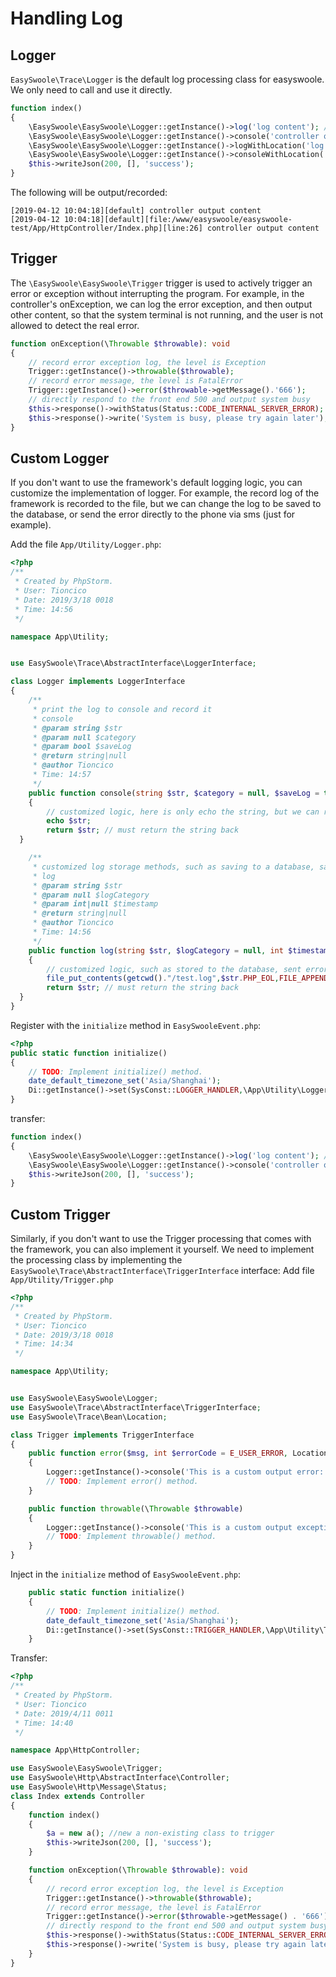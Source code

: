 # Handling Log
## Logger

`EasySwoole\Trace\Logger` is the default log processing class for easyswoole. We only need to call and use it directly.
````php
function index()
{
    \EasySwoole\EasySwoole\Logger::getInstance()->log('log content'); // will write log
    \EasySwoole\EasySwoole\Logger::getInstance()->console('controller output content'); // will record log + output to console
    \EasySwoole\EasySwoole\Logger::getInstance()->logWithLocation('log content+file source'); // will record log + call the file address and file line number of the method
    \EasySwoole\EasySwoole\Logger::getInstance()->consoleWithLocation('Controller output content+file source'); // will record log + output to console + call file address and file line number of this method
    $this->writeJson(200, [], 'success');
}
````
The following will be output/recorded:
````
[2019-04-12 10:04:18][default] controller output content
[2019-04-12 10:04:18][default][file:/www/easyswoole/easyswoole-test/App/HttpController/Index.php][line:26] controller output content
````

## Trigger

The `\EasySwoole\EasySwoole\Trigger` trigger is used to actively trigger an error or exception without interrupting the program.
For example, in the controller's onException, we can log the error exception, and then output other content, so that the system terminal is not running, and the user is not allowed to detect the real error.
````php
function onException(\Throwable $throwable): void
{
    // record error exception log, the level is Exception
    Trigger::getInstance()->throwable($throwable);
    // record error message, the level is FatalError
    Trigger::getInstance()->error($throwable->getMessage().'666');
    // directly respond to the front end 500 and output system busy
    $this->response()->withStatus(Status::CODE_INTERNAL_SERVER_ERROR);
    $this->response()->write('System is busy, please try again later');
}
````

## Custom Logger

If you don't want to use the framework's default logging logic, you can customize the implementation of logger.
For example, the record log of the framework is recorded to the file, but we can change the log to be saved to the database, or send the error directly to the phone via sms (just for example).

Add the file `App/Utility/Logger.php`:
````php
<?php
/**
 * Created by PhpStorm.
 * User: Tioncico
 * Date: 2019/3/18 0018
 * Time: 14:56
 */

namespace App\Utility;


use EasySwoole\Trace\AbstractInterface\LoggerInterface;

class Logger implements LoggerInterface
{
    /**
     * print the log to console and record it
     * console
     * @param string $str
     * @param null $category
     * @param bool $saveLog
     * @return string|null
     * @author Tioncico
     * Time: 14:57
     */
    public function console(string $str, $category = null, $saveLog = true): ?string
    {
        // customized logic, here is only echo the string, but we can refer to the framework itself, then call the log function to record
        echo $str;
        return $str; // must return the string back
  }

    /**
     * customized log storage methods, such as saving to a database, saving to a file, or requesting storage elsewhere
     * log
     * @param string $str
     * @param null $logCategory
     * @param int|null $timestamp
     * @return string|null
     * @author Tioncico
     * Time: 14:56
     */
    public function log(string $str, $logCategory = null, int $timestamp = null): ?string
    {
        // customized logic, such as stored to the database, sent error data to the phone via SMS, etc.
        file_put_contents(getcwd()."/test.log",$str.PHP_EOL,FILE_APPEND);
        return $str; // must return the string back
  }
}
````


Register with the `initialize` method in `EasySwooleEvent.php`:
````php
<?php
public static function initialize()
{
    // TODO: Implement initialize() method.
    date_default_timezone_set('Asia/Shanghai');
    Di::getInstance()->set(SysConst::LOGGER_HANDLER,\App\Utility\Logger::class);
}
````
transfer:
````php
function index()
{
    \EasySwoole\EasySwoole\Logger::getInstance()->log('log content'); // will record log
    \EasySwoole\EasySwoole\Logger::getInstance()->console('controller output content'); // will record logs + output to the console
    $this->writeJson(200, [], 'success');
}
````

## Custom Trigger

Similarly, if you don't want to use the Trigger processing that comes with the framework, you can also implement it yourself.
We need to implement the processing class by implementing the `EasySwoole\Trace\AbstractInterface\TriggerInterface` interface:
Add file `App/Utility/Trigger.php`
````php
<?php
/**
 * Created by PhpStorm.
 * User: Tioncico
 * Date: 2019/3/18 0018
 * Time: 14:34
 */

namespace App\Utility;


use EasySwoole\EasySwoole\Logger;
use EasySwoole\Trace\AbstractInterface\TriggerInterface;
use EasySwoole\Trace\Bean\Location;

class Trigger implements TriggerInterface
{
    public function error($msg, int $errorCode = E_USER_ERROR, Location $location = null)
    {
        Logger::getInstance()->console('This is a custom output error: '.$msg);
        // TODO: Implement error() method.
    }

    public function throwable(\Throwable $throwable)
    {
        Logger::getInstance()->console('This is a custom output exception: '.$throwable->getMessage());
        // TODO: Implement throwable() method.
    }
}
````
Inject in the `initialize` method of `EasySwooleEvent.php`:
````php
    public static function initialize()
    {
        // TODO: Implement initialize() method.
        date_default_timezone_set('Asia/Shanghai');
        Di::getInstance()->set(SysConst::TRIGGER_HANDLER,\App\Utility\Trigger::class);
    }
````
Transfer:
````php
<?php
/**
 * Created by PhpStorm.
 * User: Tioncico
 * Date: 2019/4/11 0011
 * Time: 14:40
 */

namespace App\HttpController;

use EasySwoole\EasySwoole\Trigger;
use EasySwoole\Http\AbstractInterface\Controller;
use EasySwoole\Http\Message\Status;
class Index extends Controller
{
    function index()
    {
        $a = new a(); //new a non-existing class to trigger
        $this->writeJson(200, [], 'success');
    }

    function onException(\Throwable $throwable): void
    {
        // record error exception log, the level is Exception
        Trigger::getInstance()->throwable($throwable);
        // record error message, the level is FatalError
        Trigger::getInstance()->error($throwable->getMessage() . '666');
        // directly respond to the front end 500 and output system busy
        $this->response()->withStatus(Status::CODE_INTERNAL_SERVER_ERROR);
        $this->response()->write('System is busy, please try again later');
    }
}
````
